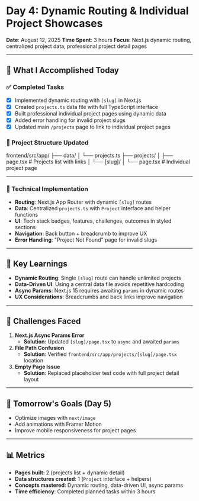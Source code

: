 # Day 4: Dynamic Routing & Individual Project Showcases

**Date**: August 12, 2025
**Time Spent**: 3 hours
**Focus**: Next.js dynamic routing, centralized project data, professional project detail pages

---

## 🎯 What I Accomplished Today

### ✅ Completed Tasks
- [x] Implemented dynamic routing with `[slug]` in Next.js
- [x] Created `projects.ts` data file with full TypeScript interface
- [x] Built professional individual project pages using dynamic data
- [x] Added error handling for invalid project slugs
- [x] Updated main `/projects` page to link to individual project pages

### 📁 Project Structure Updated
frontend/src/app/
├── data/
│ └── projects.ts
├── projects/
│ ├── page.tsx # Projects list with links
│ └── [slug]/
│ └── page.tsx # Individual project page

---

### 🔧 Technical Implementation
- **Routing**: Next.js App Router with dynamic `[slug]` routes
- **Data**: Centralized `projects.ts` with `Project` interface and helper functions
- **UI**: Tech stack badges, features, challenges, outcomes in styled sections
- **Navigation**: Back button + breadcrumb to improve UX
- **Error Handling**: "Project Not Found" page for invalid slugs

---

## 🧠 Key Learnings
- **Dynamic Routing**: Single `[slug]` route can handle unlimited projects
- **Data-Driven UI**: Using a central data file avoids repetitive hardcoding
- **Async Params**: Next.js 15 requires awaiting `params` in dynamic routes
- **UX Considerations**: Breadcrumbs and back links improve navigation

---

## 🤔 Challenges Faced
1. **Next.js Async Params Error**
   - **Solution**: Updated `[slug]/page.tsx` to `async` and awaited `params`
2. **File Path Confusion**
   - **Solution**: Verified `frontend/src/app/projects/[slug]/page.tsx` location
3. **Empty Page Issue**
   - **Solution**: Replaced placeholder test code with full project detail layout

---

## 📅 Tomorrow's Goals (Day 5)
- Optimize images with `next/image`
- Add animations with Framer Motion
- Improve mobile responsiveness for project pages

---

## 📊 Metrics
- **Pages built**: 2 (projects list + dynamic detail)
- **Data structures created**: 1 (`Project` interface + helpers)
- **Concepts mastered**: Dynamic routing, data-driven UI, async params
- **Time efficiency**: Completed planned tasks within 3 hours

